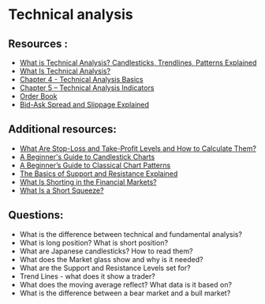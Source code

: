 # Technical analysis


## Resources : 
* [What is Technical Analysis? Candlesticks, Trendlines, Patterns Explained](https://www.youtube.com/watch?v=4c5WKOB3U5c)
* [What Is Technical Analysis?](https://academy.binance.com/en/articles/what-is-technical-analysis)
* [Chapter 4 - Technical Analysis Basics](https://academy.binance.com/en/articles/a-complete-guide-to-cryptocurrency-trading-for-beginners#what-is-a-long-position)
* [Chapter 5 – Technical Analysis Indicators](https://academy.binance.com/en/articles/a-complete-guide-to-cryptocurrency-trading-for-beginners#what-is-a-technical-analysis-indicator)
* [Order Book](https://academy.binance.com/en/glossary/order-book)
* [Bid-Ask Spread and Slippage Explained](https://academy.binance.com/en/articles/bid-ask-spread-and-slippage-explained)

## Additional resources:
* [What Are Stop-Loss and Take-Profit Levels and How to Calculate Them?](https://academy.binance.com/en/articles/what-are-stop-loss-and-take-profit-levels-and-how-to-calculate-them)
* [A Beginner's Guide to Candlestick Charts](https://academy.binance.com/en/articles/a-beginners-guide-to-candlestick-charts)
* [A Beginner’s Guide to Classical Chart Patterns](https://academy.binance.com/en/articles/a-beginners-guide-to-classical-chart-patterns)
* [The Basics of Support and Resistance Explained](https://academy.binance.com/en/articles/the-basics-of-support-and-resistance-explained)
* [What Is Shorting in the Financial Markets?](https://academy.binance.com/en/articles/what-is-shorting-in-the-financial-markets)
* [What Is a Short Squeeze?](https://academy.binance.com/en/articles/what-is-a-short-squeeze)

## Questions:

* What is the difference between technical and fundamental analysis?
* What is long position? What is short position?
* What are Japanese candlesticks? How to read them?
* What does the Market glass show and why is it needed?
* What are the Support and Resistance Levels set for?
* Trend Lines - what does it show a trader?
* What does the moving average reflect? What data is it based on?
* What is the difference between a bear market and a bull market?
